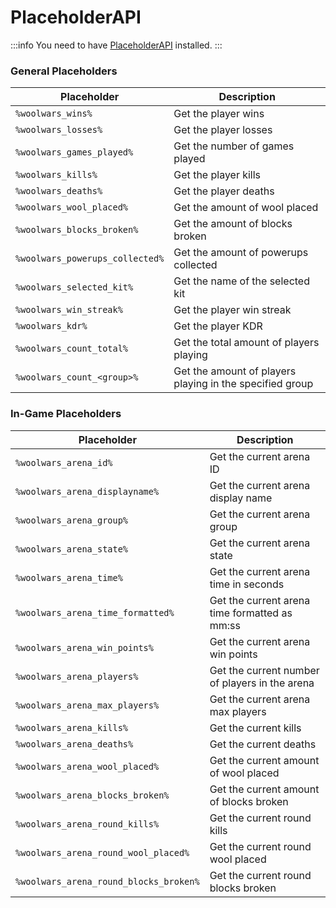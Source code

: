 # PlaceholderAPI

:::info
You need to have [PlaceholderAPI](https://www.spigotmc.org/resources/placeholderapi.6245/) installed.
:::

### General Placeholders

| Placeholder                     | Description                                              |
| ------------------------------- | -------------------------------------------------------- |
| `%woolwars_wins%`               | Get the player wins                                      |
| `%woolwars_losses%`             | Get the player losses                                    |
| `%woolwars_games_played%`       | Get the number of games played                           |
| `%woolwars_kills%`              | Get the player kills                                     |
| `%woolwars_deaths%`             | Get the player deaths                                    |
| `%woolwars_wool_placed%`        | Get the amount of wool placed                            |
| `%woolwars_blocks_broken%`      | Get the amount of blocks broken                          |
| `%woolwars_powerups_collected%` | Get the amount of powerups collected                     |
| `%woolwars_selected_kit%`       | Get the name of the selected kit                         |
| `%woolwars_win_streak%`         | Get the player win streak                                |
| `%woolwars_kdr%`                | Get the player KDR                                       |
| `%woolwars_count_total%`        | Get the total amount of players playing                  |
| `%woolwars_count_<group>%`      | Get the amount of players playing in the specified group |

### In-Game Placeholders

| Placeholder                     | Description                                              |
| ------------------------------- | -------------------------------------------------------- |
| `%woolwars_arena_id%`           | Get the current arena ID                                 |
| `%woolwars_arena_displayname%`  | Get the current arena display name                       |
| `%woolwars_arena_group%`        | Get the current arena group                              |
| `%woolwars_arena_state%`        | Get the current arena state                              |
| `%woolwars_arena_time%`         | Get the current arena time in seconds                    |
| `%woolwars_arena_time_formatted%` | Get the current arena time formatted as mm:ss          |
| `%woolwars_arena_win_points%`   | Get the current arena win points                         |
| `%woolwars_arena_players%`      | Get the current number of players in the arena           |
| `%woolwars_arena_max_players%`  | Get the current arena max players                        |
| `%woolwars_arena_kills%`        | Get the current kills                                    |
| `%woolwars_arena_deaths%`       | Get the current deaths                                   |
| `%woolwars_arena_wool_placed%`  | Get the current amount of wool placed                    |
| `%woolwars_arena_blocks_broken%` | Get the current amount of blocks broken                 |
| `%woolwars_arena_round_kills%`  | Get the current round kills                              |
| `%woolwars_arena_round_wool_placed%` | Get the current round wool placed                   |
| `%woolwars_arena_round_blocks_broken%` | Get the current round blocks broken               |